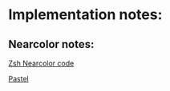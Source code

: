 # Implementation notes:

## Nearcolor notes:
[Zsh Nearcolor
code](https://github.com/zsh-users/zsh/blob/master/Src/Modules/nearcolor.c)

[Pastel](https://github.com/sharkdp/pastel/blob/master/src/lib.rs)

